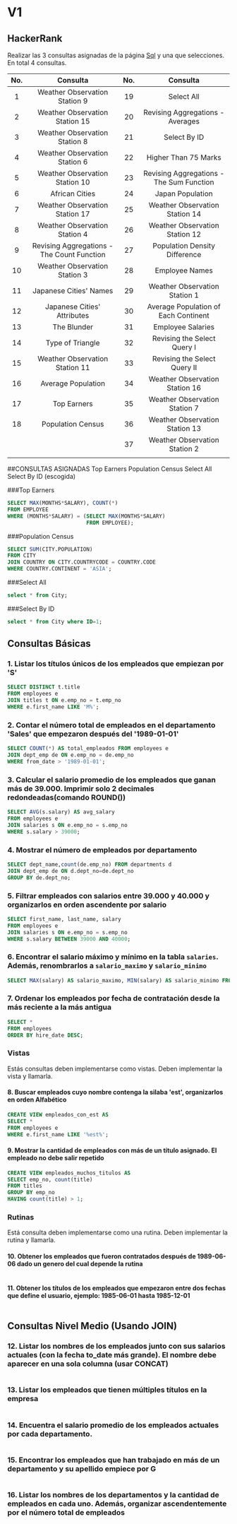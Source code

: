 # V1


## HackerRank

Realizar las 3 consultas asignadas de la página [Sql](https://www.hackerrank.com/domains/sql?filters%5Bskills%5D%5B%5D=SQL%20%28Basic%29&filters%5Bdifficulty%5D%5B%5D=easy) y una que selecciones. En total 4 consultas. 


| **No.** |                **Consulta**                | **No.** |               **Consulta**               |
|:-------:|:------------------------------------------:|:-------:|:----------------------------------------:|
|    1    | Weather Observation Station 9              |    19   | Select All                               |
|    2    | Weather Observation Station 15             |    20   | Revising Aggregations - Averages         |
|    3    | Weather Observation Station 8              |    21   | Select By ID                             |
|    4    | Weather Observation Station 6              |    22   | Higher Than 75 Marks                     |
|    5    | Weather Observation Station 10             |    23   | Revising Aggregations - The Sum Function |
|    6    | African Cities                             |    24   | Japan Population                         |
|    7    | Weather Observation Station 17             |    25   | Weather Observation Station 14           |
|    8    | Weather Observation Station 4              |    26   | Weather Observation Station 12           |
|    9    | Revising Aggregations - The Count Function |    27   | Population Density Difference            |
|    10   | Weather Observation Station 3              |    28   | Employee Names                           |
|    11   | Japanese Cities' Names                     |    29   | Weather Observation Station 1            |
|    12   | Japanese Cities' Attributes                |    30   | Average Population of Each Continent     |
|    13   | The Blunder                                |    31   | Employee Salaries                        |
|    14   | Type of Triangle                           |    32   | Revising the Select Query I              |
|    15   | Weather Observation Station 11             |    33   | Revising the Select Query II             |
|    16   | Average Population                         |    34   | Weather Observation Station 16           |
|    17   | Top Earners                                |    35   | Weather Observation Station 7            |
|    18   | Population Census                          |    36   | Weather Observation Station 13           |
|         |                                            |    37   | Weather Observation Station 2            |
|         |                                            |         |                   

##CONSULTAS ASIGNADAS
Top Earners
Population Census
Select All
Select By ID (escogida)

###Top Earners
```sql
SELECT MAX(MONTHS*SALARY), COUNT(*)
FROM EMPLOYEE
WHERE (MONTHS*SALARY) = (SELECT MAX(MONTHS*SALARY)
                         FROM EMPLOYEE);
```
###Population Census  
```sql
SELECT SUM(CITY.POPULATION)
FROM CITY 
JOIN COUNTRY ON CITY.COUNTRYCODE = COUNTRY.CODE
WHERE COUNTRY.CONTINENT = 'ASIA';
```

###Select All
```sql
select * from City;
```

###Select By ID
```sql
select * from City where ID=1;
```

## Consultas Básicas

### 1. Listar los títulos únicos de los empleados que empiezan por 'S'
```sql
SELECT DISTINCT t.title
FROM employees e
JOIN titles t ON e.emp_no = t.emp_no
WHERE e.first_name LIKE 'M%';
```

### 2. Contar el número total de empleados en el departamento 'Sales' que empezaron después del '1989-01-01'

```sql
SELECT COUNT(*) AS total_empleados FROM employees e
JOIN dept_emp de ON e.emp_no = de.emp_no
WHERE from_date > '1989-01-01';
```

### 3. Calcular el salario promedio de los empleados que ganan más de 39.000. Imprimir solo 2 decimales redondeadas(comando ROUND())
```sql
SELECT AVG(s.salary) AS avg_salary
FROM employees e
JOIN salaries s ON e.emp_no = s.emp_no
WHERE s.salary > 39000;
```

### 4. Mostrar el número de empleados por departamento
```sql
SELECT dept_name,count(de.emp_no) FROM departments d
JOIN dept_emp de ON d.dept_no=de.dept_no
GROUP BY de.dept_no;
```

### 5. Filtrar empleados con salarios entre 39.000 y 40.000 y organizarlos en orden ascendente por salario
```sql
SELECT first_name, last_name, salary
FROM employees e
JOIN salaries s ON e.emp_no = s.emp_no
WHERE s.salary BETWEEN 39000 AND 40000;
```

### 6. Encontrar el salario máximo y mínimo en la tabla `salaries`. Además, renombrarlos a `salario_maximo` y `salario_minimo`
```sql
SELECT MAX(salary) AS salario_maximo, MIN(salary) AS salario_minimo FROM salaries;
```

### 7. Ordenar los empleados por fecha de contratación desde la más reciente a la más antigua
```sql
SELECT *
FROM employees
ORDER BY hire_date DESC;
```

### Vistas

Estás consultas deben implementarse como vistas. Deben implementar la vista y llamarla.

#### 8. Buscar empleados cuyo nombre contenga la silaba 'est', organizarlos en orden Alfabético
```sql
CREATE VIEW empleados_con_est AS
SELECT *
FROM employees e
WHERE e.first_name LIKE '%est%';
```

#### 9. Mostrar la cantidad de empleados con más de un título asignado. El empleado no debe salir repetido
```sql
CREATE VIEW empleados_muchos_titulos AS
SELECT emp_no, count(title)
FROM titles
GROUP BY emp_no
HAVING count(title) > 1;
```

### Rutinas

Está consulta deben implementarse como una rutina. Deben implementar la rutina y llamarla.

#### 10. Obtener los empleados que fueron contratados después de 1989-06-06 dado un genero del cual depende la rutina

```sql

```

#### 11. Obtener los títulos de los empleados que empezaron entre dos fechas que define el usuario, ejemplo: 1985-06-01 hasta 1985-12-01

```sql

```

## Consultas Nivel Medio (Usando JOIN)

### 12. Listar los nombres de los empleados junto con sus salarios actuales (con la fecha to_date más grande). El nombre debe aparecer en una sola columna (usar CONCAT)
```sql

```

### 13. Listar los empleados que tienen múltiples títulos en la empresa
```sql

```

### 14. Encuentra el salario promedio de los empleados actuales por cada departamento.  
   ```sql

   ```


### 15. Encontrar los empleados que han trabajado en más de un departamento y su apellido empiece por G
```sql

```

### 16. Listar los nombres de los departamentos y la cantidad de empleados en cada uno. Además, organizar ascendentemente por el número total de empleados
```sql

``` 

